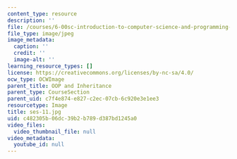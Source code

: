 ```yaml
---
content_type: resource
description: ''
file: /courses/6-00sc-introduction-to-computer-science-and-programming-spring-2011/c482305b06dc39b2b789d387bd1245a0_ses-11.jpg
file_type: image/jpeg
image_metadata:
  caption: ''
  credit: ''
  image-alt: ''
learning_resource_types: []
license: https://creativecommons.org/licenses/by-nc-sa/4.0/
ocw_type: OCWImage
parent_title: OOP and Inheritance
parent_type: CourseSection
parent_uid: c7f4e874-e827-c2ec-07cb-6c920e3e1ee3
resourcetype: Image
title: ses-11.jpg
uid: c482305b-06dc-39b2-b789-d387bd1245a0
video_files:
  video_thumbnail_file: null
video_metadata:
  youtube_id: null
---
```

